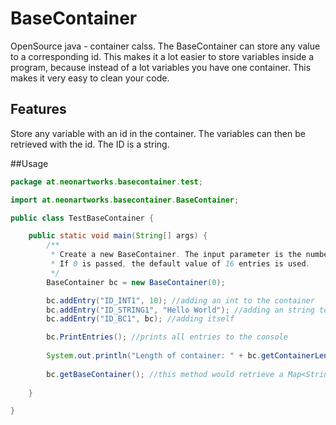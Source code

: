 # BaseContainer

OpenSource java - container calss.
The BaseContainer can store any value to a corresponding id. This
makes it a lot easier to store variables inside a program, because instead of
a lot variables you have one container. This makes it very easy to clean your
code.

## Features
Store any variable with an id in the container. The variables can then be retrieved with the id. The ID is a string. 

##Usage
```java
package at.neonartworks.basecontainer.test;

import at.neonartworks.basecontainer.BaseContainer;

public class TestBaseContainer {

	public static void main(String[] args) {
		/**
		 * Create a new BaseContainer. The input parameter is the number of entries that can be stored.
		 * If 0 is passed, the default value of 16 entries is used.
		 */
		BaseContainer bc = new BaseContainer(0); 

		bc.addEntry("ID_INT1", 10); //adding an int to the container
		bc.addEntry("ID_STRING1", "Hello World"); //adding an string to the container
		bc.addEntry("ID_BC1", bc); //adding itself

		bc.PrintEntries(); //prints all entries to the console
		
		System.out.println("Length of container: " + bc.getContainerLength()); //prints the total lengh of the contaienr
		
		bc.getBaseContainer(); //this method would retrieve a Map<String, Object>.
		
	}

}

```

